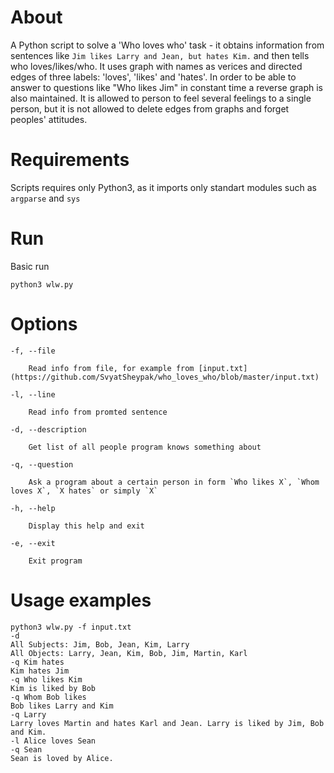 # About
A Python script to solve a 'Who loves who' task - it obtains information from sentences like `Jim likes Larry and Jean, but hates Kim.` and then tells who loves/likes/who. It uses graph with names as verices and directed edges of three labels: 'loves', 'likes' and 'hates'. In order to be able to answer to questions like "Who likes Jim" in constant time a reverse graph is also maintained. It is allowed to person to feel several feelings to a single person, but it is not allowed to delete edges from graphs and forget peoples' attitudes.

# Requirements
Scripts requires only Python3, as it imports only standart modules such as `argparse` and `sys`

# Run
Basic run
```
python3 wlw.py
```

# Options
`-f, --file` 

        Read info from file, for example from [input.txt](https://github.com/SvyatSheypak/who_loves_who/blob/master/input.txt)

`-l, --line`

        Read info from promted sentence

`-d, --description`

        Get list of all people program knows something about

`-q, --question`

        Ask a program about a certain person in form `Who likes X`, `Whom loves X`, `X hates` or simply `X` 

`-h, --help`

        Display this help and exit

`-e, --exit`

        Exit program
        
# Usage examples
```
python3 wlw.py -f input.txt
-d
All Subjects: Jim, Bob, Jean, Kim, Larry
All Objects: Larry, Jean, Kim, Bob, Jim, Martin, Karl
-q Kim hates
Kim hates Jim
-q Who likes Kim
Kim is liked by Bob
-q Whom Bob likes
Bob likes Larry and Kim
-q Larry
Larry loves Martin and hates Karl and Jean. Larry is liked by Jim, Bob and Kim.
-l Alice loves Sean
-q Sean
Sean is loved by Alice.
```
